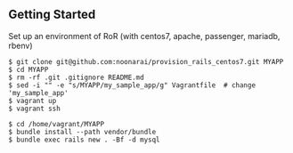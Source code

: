## Getting Started

Set up an environment of RoR
(with centos7, apache, passenger, mariadb, rbenv)

```
$ git clone git@github.com:noonarai/provision_rails_centos7.git MYAPP
$ cd MYAPP
$ rm -rf .git .gitignore README.md
$ sed -i "" -e "s/MYAPP/my_sample_app/g" Vagrantfile  # change 'my_sample_app'
$ vagrant up
$ vagrant ssh
```

```
$ cd /home/vagrant/MYAPP
$ bundle install --path vendor/bundle
$ bundle exec rails new . -Bf -d mysql
```
